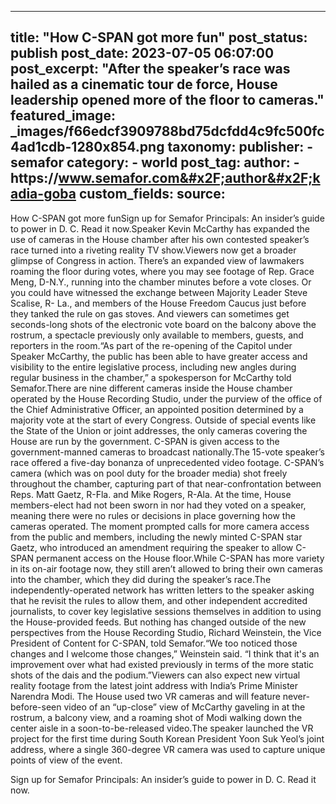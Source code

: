 
---
title: "How C-SPAN got more fun" 
post_status: publish
post_date: 2023-07-05 06:07:00 
post_excerpt: "After the speaker’s race was hailed as a cinematic tour de force, House leadership opened more of the floor to cameras."
featured_image: _images/f66edcf3909788bd75dcfdd4c9fc500fc4ad1cdb-1280x854.png 
taxonomy:
    publisher:
        - semafor
    category:
        - world 
    post_tag:
    author:
        - https:&#x2F;&#x2F;www.semafor.com&#x2F;author&#x2F;kadia-goba
custom_fields:
    source: 
---
How C-SPAN got more funSign up for Semafor Principals: An insider’s guide to power in D. C. Read it now.Speaker Kevin McCarthy has expanded the use of cameras in the House chamber after his own contested speaker’s race turned into a riveting reality TV show.Viewers now get a broader glimpse of Congress in action. There’s an expanded view of lawmakers roaming the floor during votes, where you may see footage of Rep. Grace Meng, D-N.Y., running into the chamber minutes before a vote closes. Or you could have witnessed the exchange between Majority Leader Steve Scalise, R- La., and members of the House Freedom Caucus just before they tanked the rule on gas stoves. And viewers can sometimes get seconds-long shots of the electronic vote board on the balcony above the rostrum, a spectacle previously only available to members, guests, and reporters in the room.“As part of the re-opening of the Capitol under Speaker McCarthy, the public has been able to have greater access and visibility to the entire legislative process, including new angles during regular business in the chamber,” a spokesperson for McCarthy told Semafor.There are nine different cameras inside the House chamber operated by the House Recording Studio, under the purview of the office of the Chief Administrative Officer, an appointed position determined by a majority vote at the start of every Congress. Outside of special events like the State of the Union or joint addresses, the only cameras covering the House are run by the government. C-SPAN is given access to the government-manned cameras to broadcast nationally.The 15-vote speaker’s race offered a five-day bonanza of unprecedented video footage. C-SPAN’s camera (which was on pool duty for the broader media) shot freely throughout the chamber, capturing part of that near-confrontation between Reps. Matt Gaetz, R-Fla. and Mike Rogers, R-Ala. At the time, House members-elect had not been sworn in nor had they voted on a speaker, meaning there were no rules or decisions in place governing how the cameras operated. The moment prompted calls for more camera access from the public and members, including the newly minted C-SPAN star Gaetz, who introduced an amendment requiring the speaker to allow C-SPAN permanent access on the House floor.While C-SPAN has more variety in its on-air footage now, they still aren’t allowed to bring their own cameras into the chamber, which they did during the speaker’s race.The independently-operated network has written letters to the speaker asking that he revisit the rules to allow them, and other independent accredited journalists, to cover key legislative sessions themselves in addition to using the House-provided feeds. But nothing has changed outside of the new perspectives from the House Recording Studio, Richard Weinstein, the Vice President of Content for C-SPAN, told Semafor.“We too noticed those changes and I welcome those changes,” Weinstein said. “I think that it&#39;s an improvement over what had existed previously in terms of the more static shots of the dais and the podium.”Viewers can also expect new virtual reality footage from the latest joint address with India’s Prime Minister Narendra Modi. The House used two VR cameras and will feature never-before-seen video of an “up-close” view of McCarthy gaveling in at the rostrum, a balcony view, and a roaming shot of Modi walking down the center aisle in a soon-to-be-released video.The speaker launched the VR project for the first time during South Korean President Yoon Suk Yeol’s joint address, where a single 360-degree VR camera was used to capture unique points of view of the event.

Sign up for Semafor Principals: An insider’s guide to power in D. C. Read it now. 